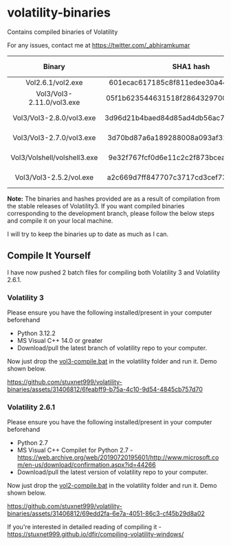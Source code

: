 # volatility-binaries
Contains compiled binaries of Volatility

For any issues, contact me at https://twitter.com/_abhiramkumar

| Binary | SHA1 hash | Compiled On |
|:------:|:---------:|:-----------:|
| Vol2.6.1/vol2.exe | 601ecac617185c8f811edee30a449a46fb6ff8a4 | N/A |
| Vol3/Vol3-2.11.0/vol3.exe | 05f1b623544631518f2864329700ab50ac5457fb | 2025-01-22 |
| Vol3/Vol3-2.8.0/vol3.exe | 3d96d21b4baed84d85ad4db56ac7378187a70925 | 2024-10-11 |
| Vol3/Vol3-2.7.0/vol3.exe | 3d70bd87a6a189288008a093af31ffaaa8586796 | 2024-06-07 |
| Vol3/Volshell/volshell3.exe | 9e32f767fcf0d6e11c2c2f873bcea00b56b27166 | 2024-06-07 |
| Vol3/Vol3-2.5.2/vol.exe | a2c669d7ff847707c3717cd3cef7310c953306d0 | 2024-02-14 |

**Note:** The binaries and hashes provided are as a result of compilation from the stable releases of Volatility3. If you want compiled binaries corresponding to the development branch, please follow the below steps and compile it on your local machine.

I will try to keep the binaries up to date as much as I can.

## Compile It Yourself

I have now pushed 2 batch files for compiling both Volatility 3 and Volatility 2.6.1.

### Volatility 3

Please ensure you have the following installed/present in your computer beforehand

+ Python 3.12.2
+ MS Visual C++ 14.0 or greater
+ Download/pull the latest branch of volatility repo to your computer.

Now just drop the [vol3-compile.bat](./vol3-compile.bat) in the volatility folder and run it. Demo shown below.

https://github.com/stuxnet999/volatility-binaries/assets/31406812/6feabff9-b75a-4c10-9d54-4845cb757d70

### Volatility 2.6.1

Please ensure you have the following installed/present in your computer beforehand

+ Python 2.7
+ MS Visual C++ Compilet for Python 2.7 - https://web.archive.org/web/20190720195601/http://www.microsoft.com/en-us/download/confirmation.aspx?id=44266
+ Download/pull the latest version of volatility repo to your computer.

Now just drop the [vol2-compile.bat](./vol2-compile.bat) in the volatility folder and run it. Demo shown below.

https://github.com/stuxnet999/volatility-binaries/assets/31406812/69edd2fa-6e7a-4051-86c3-cf45b29d8a02

If you're interested in detailed reading of compiling it - https://stuxnet999.github.io/dfir/compiling-volatility-windows/
